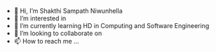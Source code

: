 - 👋 Hi, I’m Shakthi Sampath Niwunhella
- 👀 I’m interested in 
- 🌱 I’m currently learning HD in Computing and Software Engineering 
- 💞️ I’m looking to collaborate on 
- 📫 How to reach me ...

<!---
Shakthi97530/Shakthi97530 is a ✨ special ✨ repository because its `README.md` (this file) appears on your GitHub profile.
You can click the Preview link to take a look at your changes.
--->
